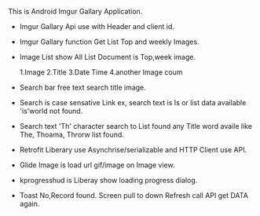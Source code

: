 This is Android Imgur Gallary Application.
  
  * Imgur Gallary Api use with Header and client id.

  * Imgur Gallary function Get List Top and weekly Images. 
  
  * Image  List show All List Document is Top,week image.
      
    1.Image 
    2.Title
    3.Date Time 
    4.another Image coum

  * Search bar free text search title image.
  * Search is case sensative Link ex, search text is Is or list data available 'is'world not found.
  * Search text 'Th' character search to List found any Title word availe like The, Thoama, Throrw list found. 
 
  * Retrofit Liberary use Asynchrise/serializable and HTTP Client use API.
  * Glide Image is load url gif/image on Image view.
  * kprogresshud is Liberay show loading progress dialog.
  * Toast No,Record found. Screen pull to down Refresh call API get DATA again.   
   
  